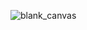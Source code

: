 ![blank_canvas]([Blank%20canvas.jpg](https://github.com/DavidCks/roigel-app/blob/main/design/Blank%20canvas.jpg))
